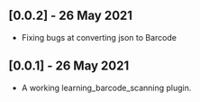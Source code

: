 ## [0.0.2] - 26 May 2021

* Fixing bugs at converting json to Barcode

## [0.0.1] - 26 May 2021

* A working learning_barcode_scanning plugin.
